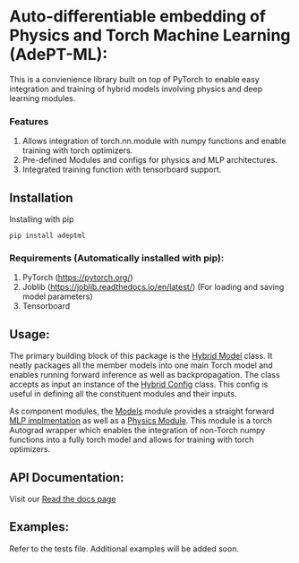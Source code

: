 # Auto-differentiable embedding of Physics and Torch Machine Learning (AdePT-ML):

This is a convienience library built on top of PyTorch to enable easy integration and training of hybrid models involving physics and deep learning modules. 

### Features
1. Allows integration of torch.nn.module with numpy functions and enable training with torch optimizers.
1. Pre-defined Modules and configs for physics and MLP architectures.
5. Integrated training function with tensorboard support.

## Installation
Installing with pip
```
pip install adeptml 
```
### Requirements (Automatically installed with pip): 
1. PyTorch (https://pytorch.org/)
2. Joblib (https://joblib.readthedocs.io/en/latest/) (For loading and saving model parameters)
3. Tensorboard

## Usage:

The primary building block of this package is the [Hybrid Model]() class. It neatly packages all the member models into one main Torch model and enables running forward inference as well as backpropagation.
The class accepts as input an instance of the [Hybrid Config]() class. This config is useful in defining all the constituent modules and their inputs.

As component modules, the [Models]() module provides a straight forward [MLP implmentation]() as well as a [Physics Module]().
This module is a torch Autograd wrapper which enables the integration of non-Torch numpy functions into a fully torch model and allows for training with torch optimizers.

## API Documentation:
Visit our [Read the docs page](https://adept-ml.readthedocs.io/en/latest/)

## Examples:
Refer to the tests file. Additional examples will be added soon.


